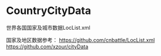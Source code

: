 # CountryCityData
世界各国国家及城市数据LocList.xml


国家及地区数据参考：
https://github.com/cnbattle/LocList.xml
https://github.com/xzour/cityData
